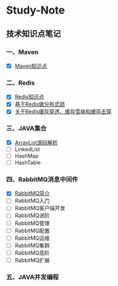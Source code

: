 # Study-Note
## 技术知识点笔记

### 一、Maven

- [x] <a href="/20190708/maven.md" target="_blank">Maven知识点</a>

### 二、Redis

- [x] <a href="/20190709/Redis.md" target="_blank">Redis知识点</a>  
- [x] <a href="/20190711/Redis分布式锁.md" target="_blank">基于Redis做分布式锁</a>
- [x] <a href="/20190711/关于Redis问题.md" target="_blank">关于Redis缓存穿透、缓存雪崩和缓存击穿</a>

### 三、JAVA集合

- [x] <a href="/20190710/ArrayList.md" target="_blank">ArrayList源码解析</a>
- [ ] LinkedList
- [ ] HashMap
- [ ] HashTable
### 四、RabbitMQ消息中间件
- [x] <a href="/20190713/RabbitMQ简介.md" target="_blank">RabbitMQ简介</a>
- [ ] RabbitMQ入门
- [ ] RabbitMQ客户端开发
- [ ] RabbitMQ进阶
- [ ] RabbitMQ管理
- [ ] RabbitMQ配置
- [ ] RabbitMQ运维
- [ ] RabbitMQ集群
- [ ] RabbitMQ高阶
- [ ] RabbitMQ扩展
  
### 五、JAVA并发编程
